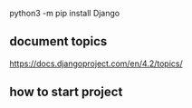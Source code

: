 python3 -m pip install Django


## document topics
https://docs.djangoproject.com/en/4.2/topics/

## how to start project
